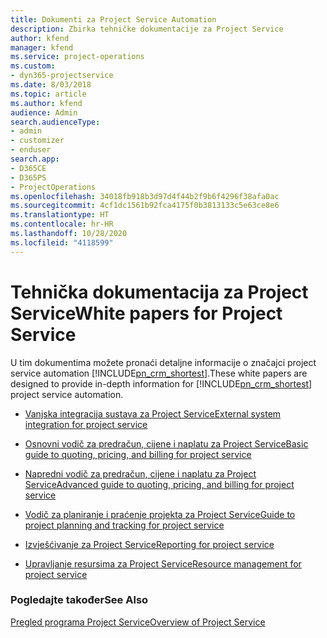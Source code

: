 ```yaml
---
title: Dokumenti za Project Service Automation
description: Zbirka tehničke dokumentacije za Project Service
author: kfend
manager: kfend
ms.service: project-operations
ms.custom:
- dyn365-projectservice
ms.date: 8/03/2018
ms.topic: article
ms.author: kfend
audience: Admin
search.audienceType:
- admin
- customizer
- enduser
search.app:
- D365CE
- D365PS
- ProjectOperations
ms.openlocfilehash: 34018fb918b3d97d4f44b2f9b6f4296f38afa0ac
ms.sourcegitcommit: 4cf1dc1561b92fca4175f0b3813133c5e63ce8e6
ms.translationtype: HT
ms.contentlocale: hr-HR
ms.lasthandoff: 10/28/2020
ms.locfileid: "4118599"
---
```

# <a name="white-papers-for-project-service"></a><span data-ttu-id="89b28-103">Tehnička dokumentacija za Project Service</span><span class="sxs-lookup"><span data-stu-id="89b28-103">White papers for Project Service</span></span>

<span data-ttu-id="89b28-104">U tim dokumentima možete pronaći detaljne informacije o značajci project service automation [!INCLUDE[pn_crm_shortest](../includes/pn-crm-shortest.md)].</span><span class="sxs-lookup"><span data-stu-id="89b28-104">These white papers are designed to provide in-depth information for [!INCLUDE[pn_crm_shortest](../includes/pn-crm-shortest.md)] project service automation.</span></span>

-   [<span data-ttu-id="89b28-105">Vanjska integracija sustava za Project Service</span><span class="sxs-lookup"><span data-stu-id="89b28-105">External system integration for project service</span></span>](https://go.microsoft.com/fwlink/?LinkId=825445)

-   [<span data-ttu-id="89b28-106">Osnovni vodič za predračun, cijene i naplatu za Project Service</span><span class="sxs-lookup"><span data-stu-id="89b28-106">Basic guide to quoting, pricing, and billing for project service</span></span>](https://go.microsoft.com/fwlink/?LinkId=825241)

-   [<span data-ttu-id="89b28-107">Napredni vodič za predračun, cijene i naplatu za Project Service</span><span class="sxs-lookup"><span data-stu-id="89b28-107">Advanced guide to quoting, pricing, and billing for project service</span></span>](https://go.microsoft.com/fwlink/?LinkId=825242)

-   [<span data-ttu-id="89b28-108">Vodič za planiranje i praćenje projekta za Project Service</span><span class="sxs-lookup"><span data-stu-id="89b28-108">Guide to project planning and tracking for project service</span></span>](https://go.microsoft.com/fwlink/?LinkId=825243)

-   [<span data-ttu-id="89b28-109">Izvješćivanje za Project Service</span><span class="sxs-lookup"><span data-stu-id="89b28-109">Reporting for project service</span></span>](https://go.microsoft.com/fwlink/?LinkId=825446)

-   [<span data-ttu-id="89b28-110">Upravljanje resursima za Project Service</span><span class="sxs-lookup"><span data-stu-id="89b28-110">Resource management for project service</span></span>](https://go.microsoft.com/fwlink/?LinkId=825244)

### <a name="see-also"></a><span data-ttu-id="89b28-111">Pogledajte također</span><span class="sxs-lookup"><span data-stu-id="89b28-111">See Also</span></span>
 [<span data-ttu-id="89b28-112">Pregled programa Project Service</span><span class="sxs-lookup"><span data-stu-id="89b28-112">Overview of Project Service</span></span>](../psa/overview.md)
